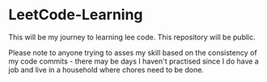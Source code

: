 # LeetCode-Learning

This will be my journey to learning lee code. This repository will be public. 

Please note to anyone trying to asses my skill based on the consistency of my code commits - there may be days I haven't practised since I do have a job and live in a household where chores need to be done.